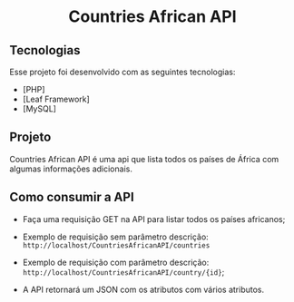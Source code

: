 <h1 align="center">
  Countries African API
</h1>

## Tecnologias

Esse projeto foi desenvolvido com as seguintes tecnologias:

- [PHP]
- [Leaf Framework]
- [MySQL]

## Projeto

Countries African API é uma api que lista todos os países de África com algumas informações adicionais.

## Como consumir a API

- Faça uma requisição GET na API para listar todos os países africanos;
 
- Exemplo de requisição sem parâmetro descrição: <br>`http://localhost/CountriesAfricanAPI/countries`

- Exemplo de requisição com parâmetro descrição: <br>`http://localhost/CountriesAfricanAPI/country/{id}`;

- A API retornará um JSON com os atributos com vários atributos.
